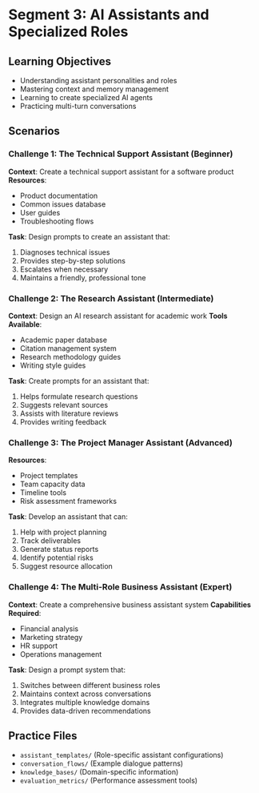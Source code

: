 # Segment 3: AI Assistants and Specialized Roles

## Learning Objectives
- Understanding assistant personalities and roles
- Mastering context and memory management
- Learning to create specialized AI agents
- Practicing multi-turn conversations

## Scenarios

### Challenge 1: The Technical Support Assistant (Beginner)
**Context**: Create a technical support assistant for a software product
**Resources**:
- Product documentation
- Common issues database
- User guides
- Troubleshooting flows

**Task**: Design prompts to create an assistant that:
1. Diagnoses technical issues
2. Provides step-by-step solutions
3. Escalates when necessary
4. Maintains a friendly, professional tone

### Challenge 2: The Research Assistant (Intermediate)
**Context**: Design an AI research assistant for academic work
**Tools Available**:
- Academic paper database
- Citation management system
- Research methodology guides
- Writing style guides

**Task**: Create prompts for an assistant that:
1. Helps formulate research questions
2. Suggests relevant sources
3. Assists with literature reviews
4. Provides writing feedback

### Challenge 3: The Project Manager Assistant (Advanced)
**Resources**:
- Project templates
- Team capacity data
- Timeline tools
- Risk assessment frameworks

**Task**: Develop an assistant that can:
1. Help with project planning
2. Track deliverables
3. Generate status reports
4. Identify potential risks
5. Suggest resource allocation

### Challenge 4: The Multi-Role Business Assistant (Expert)
**Context**: Create a comprehensive business assistant system
**Capabilities Required**:
- Financial analysis
- Marketing strategy
- HR support
- Operations management

**Task**: Design a prompt system that:
1. Switches between different business roles
2. Maintains context across conversations
3. Integrates multiple knowledge domains
4. Provides data-driven recommendations

## Practice Files
- `assistant_templates/` (Role-specific assistant configurations)
- `conversation_flows/` (Example dialogue patterns)
- `knowledge_bases/` (Domain-specific information)
- `evaluation_metrics/` (Performance assessment tools) 